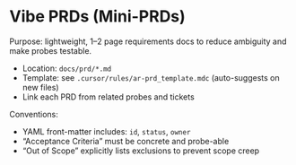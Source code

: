 # Vibe PRDs (Mini-PRDs)

Purpose: lightweight, 1–2 page requirements docs to reduce ambiguity and make probes testable.

- Location: `docs/prd/*.md`
- Template: see `.cursor/rules/ar-prd_template.mdc` (auto-suggests on new files)
- Link each PRD from related probes and tickets

Conventions:
- YAML front-matter includes: `id`, `status`, `owner`
- “Acceptance Criteria” must be concrete and probe-able
- “Out of Scope” explicitly lists exclusions to prevent scope creep
